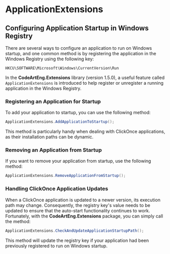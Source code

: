 # ApplicationExtensions
## Configuring Application Startup in Windows Registry

There are several ways to configure an application to run on Windows startup, and one common method is by registering the application in the Windows Registry using the following key:

```
HKCU\SOFTWARE\Microsoft\Windows\CurrentVersion\Run
```

In the **CodeArtEng.Extensions** library (version 1.5.0), a useful feature called `ApplicationExtensions` is introduced to help register or unregister a running application in the Windows Registry.

### Registering an Application for Startup

To add your application to startup, you can use the following method:

```csharp
ApplicationExtensions.AddApplicationToStartup();
```

This method is particularly handy when dealing with ClickOnce applications, as their installation paths can be dynamic.

### Removing an Application from Startup

If you want to remove your application from startup, use the following method:

```csharp
ApplicationExtensions.RemoveApplicationFromStartup();
```

### Handling ClickOnce Application Updates

When a ClickOnce application is updated to a newer version, its execution path may change. Consequently, the registry key's value needs to be updated to ensure that the auto-start functionality continues to work. Fortunately, with the **CodeArtEng.Extensions** package, you can simply call the method:

```csharp
ApplicationExtensions.CheckAndUpdateApplicationStartupPath();
```

This method will update the registry key if your application had been previously registered to run on Windows startup.
